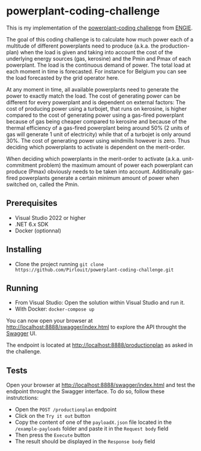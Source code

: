 # powerplant-coding-challenge

This is my implementation of the [powerplant-coding challenge](https://github.com/gem-spaas/powerplant-coding-challenge) from [ENGIE](https://www.engie.com/).

The goal of this coding challenge is to calculate how much power each of a multitude of different powerplants need to produce (a.k.a. the production-plan) when the load is given and taking into account the cost of the underlying energy sources (gas, kerosine) and the Pmin and Pmax of each powerplant. The load is the continuous demand of power. The total load at each moment in time is forecasted. For instance for Belgium you can see the load forecasted by the grid operator here.

At any moment in time, all available powerplants need to generate the power to exactly match the load. The cost of generating power can be different for every powerplant and is dependent on external factors: The cost of producing power using a turbojet, that runs on kerosine, is higher compared to the cost of generating power using a gas-fired powerplant because of gas being cheaper compared to kerosine and because of the thermal efficiency of a gas-fired powerplant being around 50% (2 units of gas will generate 1 unit of electricity) while that of a turbojet is only around 30%. The cost of generating power using windmills however is zero. Thus deciding which powerplants to activate is dependent on the merit-order.

When deciding which powerplants in the merit-order to activate (a.k.a. unit-commitment problem) the maximum amount of power each powerplant can produce (Pmax) obviously needs to be taken into account. Additionally gas-fired powerplants generate a certain minimum amount of power when switched on, called the Pmin.

## Prerequisites

- Visual Studio 2022 or higher
- .NET 6.x SDK
- Docker (optionnal)

## Installing

- Clone the project running `git clone https://github.com/Pirlouit/powerplant-coding-challenge.git`

## Running

- From Visual Studio: Open the solution within Visual Studio and run it.
- With Docker: `docker-compose up`

You can now open your browser at <http://localhost:8888/swagger/index.html> to explore the API throught the [Swagger](https://swagger.io/) UI.

The endpoint is located at <http://localhost:8888/productionplan> as asked in the challenge.

## Tests

Open your browser at <http://localhost:8888/swagger/index.html> and test the endpoint throught the Swagger interface. To do so, follow these instrutctions:

- Open the `POST /productionplan` endpoint
- Click on the `Try it out` button
- Copy the content of one of the `payloadX.json` file located in the `/example-payloads` folder and paste it in the `Request body` field
- Then press the `Execute` button
- The result should be displayed in the `Response body` field

